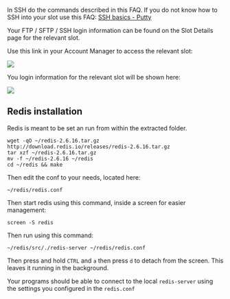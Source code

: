 
In SSH do the commands described in this FAQ. If you do not know how to SSH into your slot use this FAQ: [SSH basics - Putty](https://www.feralhosting.com/faq/view?question=12)

Your FTP / SFTP / SSH login information can be found on the Slot Details page for the relevant slot.

Use this link in your Account Manager to access the relevant slot:

![](https://raw.github.com/feralhosting/feralfilehosting/master/Feral%20Wiki/0%20Generic/slot_detail_link.png)

You login information for the relevant slot will be shown here:

![](https://raw.github.com/feralhosting/feralfilehosting/master/Feral%20Wiki/0%20Generic/slot_detail_ssh.png)

Redis installation
---

Redis is meant to be set an run from within the extracted folder.

~~~
wget -qO ~/redis-2.6.16.tar.gz http://download.redis.io/releases/redis-2.6.16.tar.gz
tar xzf ~/redis-2.6.16.tar.gz
mv -f ~/redis-2.6.16 ~/redis
cd ~/redis && make
~~~

Then edit the conf to your needs, located here:

~~~
~/redis/redis.conf
~~~

Then start redis using this command, inside a screen for easier management:

~~~
screen -S redis
~~~

Then run using this command:

~~~
~/redis/src/./redis-server ~/redis/redis.conf
~~~

Then press and hold `CTRL` and `a` then press `d` to detach from the screen. This leaves it running in the background.

Your programs should be able to connect to the local `redis-server` using the settings you configured in the `redis.conf`






